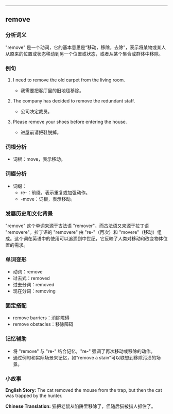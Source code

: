 
---------------
## remove
### 分析词义
"remove" 是一个动词，它的基本意思是“移动，移除，去除”，表示将某物或某人从原来的位置或状态移动到另一个位置或状态，或者从某个集合或群体中移除。

### 例句
1. I need to remove the old carpet from the living room.
   - 我需要把客厅里的旧地毯移除。

2. The company has decided to remove the redundant staff.
   - 公司决定裁员。

3. Please remove your shoes before entering the house.
   - 进屋前请把鞋脱掉。

### 词根分析
- 词根：move，表示移动。

### 词缀分析
- 词缀：
  - re-：前缀，表示重复或加强动作。
  - -move：词根，表示移动。

### 发展历史和文化背景
"remove" 这个单词来源于古法语 "remover"，而古法语又来源于拉丁语 "removere"。拉丁语的 "removere" 由 "re-"（再次）和 "movere"（移动）组成。这个词在英语中的使用可以追溯到中世纪，它反映了人类对移动和改变物体位置的需求。

### 单词变形
- 动词：remove
- 过去式：removed
- 过去分词：removed
- 现在分词：removing

### 固定搭配
- remove barriers：消除障碍
- remove obstacles：移除障碍

### 记忆辅助
- 将 "remove" 与 "re-" 结合记忆，"re-" 强调了再次移动或移除的动作。
- 通过例句和实际场景来记忆，如“remove a stain”可以联想到移除污渍的场景。

### 小故事
**English Story:**
The cat removed the mouse from the trap, but then the cat was trapped by the hunter.

**Chinese Translation:**
猫把老鼠从陷阱里移除了，但随后猫被猎人抓住了。

